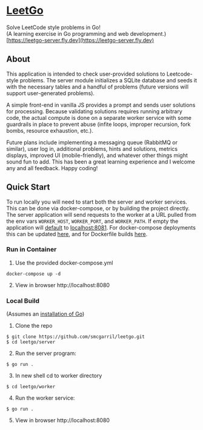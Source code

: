 # [LeetGo](https://leetgo-server.fly.dev/)
Solve LeetCode style problems in Go!\
(A learning exercise in Go programming and web development.)\
[https://leetgo-server.fly.dev](https://leetgo-server.fly.dev)

## About

This application is intended to check user-provided solutions to Leetcode-style problems. The server module initializes a SQLite database and seeds it with the necessary tables and a handful of problems (future versions will support user-generated problems).

A simple front-end in vanilla JS provides a prompt and sends user solutions for processing. Because validating solutions requires running arbitrary code, the actual compute is done on a separate worker service with some guardrails in place to prevent abuse (infite loops, improper recursion, fork bombs, resource exhaustion, etc.). 

Future plans include implementing a messaging queue (RabbitMQ or similar), user log in, additional problems, hints and solutions, metrics displays, improved UI (mobile-friendly), and whatever other things might sound fun to add. This has been a great learning experience and I welcome any and all feedback. Happy coding!

## Quick Start
To run locally you will need to start both the server and worker services. This can be done via docker-compose, or by building the project directly. The server application will send requests to the worker at a URL pulled from the env vars `WORKER_HOST`, `WORKER_PORT`, and `WORKER_PATH`. If empty the application will [default](https://github.com/smcgarril/leetgo/blob/main/server/api/utils.go#L9-L25) to [localhost:8081](http://localhost:8080). For docker-compose deployments this can be updated [here](https://github.com/smcgarril/leetgo/blob/main/docker-compose.yml#L9-L11), and for Dockerfile builds [here](https://github.com/smcgarril/leetgo/blob/main/server/Dockerfile#L16-L18).

### Run in Container

1. Use the provided docker-compose.yml
  ```
  docker-compose up -d
  ```

2. View in browser
  http://localhost:8080

### Local Build
(Assumes an [installation of Go](https://go.dev/doc/install))

1. Clone the repo
  ```
  $ git clone https://github.com/smcgarril/leetgo.git
  $ cd leetgo/server
  ```

2. Run the server program:
  ```
  $ go run .
  ```

3. In new shell cd to worker directory
  ```
  $ cd leetgo/worker
  ```

4. Run the worker service:
  ```
  $ go run .
  ```

5. View in browser
  http://localhost:8080

